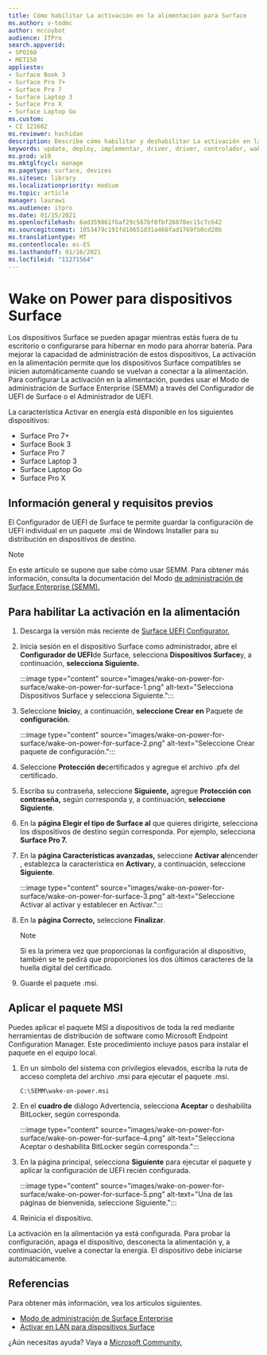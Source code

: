 ```yaml
---
title: Cómo habilitar La activación en la alimentación para Surface
ms.author: v-todmc
author: mccoybot
audience: ITPro
search.appverid:
- SPO160
- MET150
appliesto:
- Surface Book 3
- Surface Pro 7+
- Surface Pro 7
- Surface Laptop 3
- Surface Pro X
- Surface Laptop Go
ms.custom:
- CI 121602
ms.reviewer: hachidan
description: Describe cómo habilitar y deshabilitar La activación en la alimentación para dispositivos Surface.
keywords: update, deploy, implementar, driver, driver, controlador, wake-on-lan, wake-on-lan
ms.prod: w10
ms.mktglfcycl: manage
ms.pagetype: surface, devices
ms.sitesec: library
ms.localizationpriority: medium
ms.topic: article
manager: laurawi
ms.audience: itpro
ms.date: 01/15/2021
ms.openlocfilehash: 6ad359861f6af29c567bf0fbf26878ec15c7c642
ms.sourcegitcommit: 1053479c191fd10651d31a466fad1769fb0cd28b
ms.translationtype: MT
ms.contentlocale: es-ES
ms.lasthandoff: 01/16/2021
ms.locfileid: "11271564"
---
```

# Wake on Power para dispositivos Surface

Los dispositivos Surface se pueden apagar mientras estás fuera de tu escritorio o configurarse para hibernar en modo para ahorrar batería. Para mejorar la capacidad de administración de estos dispositivos, La activación en la alimentación permite que los dispositivos Surface compatibles se inicien automáticamente cuando se vuelvan a conectar a la alimentación. Para configurar La activación en la alimentación, puedes usar el Modo de administración de Surface Enterprise (SEMM) a través del Configurador de UEFI de Surface o el Administrador de UEFI.

La característica Activar en energía está disponible en los siguientes dispositivos:

- Surface Pro 7+
- Surface Book 3
- Surface Pro 7
- Surface Laptop 3
- Surface Laptop Go
- Surface Pro X 


##  <a name="overview-and-prerequisites"></a>Información general y requisitos previos

El Configurador de UEFI de Surface te permite guardar la configuración de UEFI individual en un paquete .msi de Windows Installer para su distribución en dispositivos de destino. 

> [!NOTE]
> En este artículo se supone que sabe cómo usar SEMM. Para obtener más información, consulta la documentación del Modo [de administración de Surface Enterprise (SEMM).](surface-enterprise-management-mode.md)

##  <a name="to-enable-wake-on-power"></a>Para habilitar La activación en la alimentación

1.  Descarga la versión más reciente de [Surface UEFI Configurator.](https://www.microsoft.com/download/confirmation.aspx?id=46703)
2.  Inicia sesión en el dispositivo Surface como administrador, abre el **Configurador de UEFI**de Surface, selecciona **Dispositivos Surface**y, a continuación, **selecciona Siguiente.**

    :::image type="content" source="images/wake-on-power-for-surface/wake-on-power-for-surface-1.png" alt-text="Selecciona Dispositivos Surface y selecciona Siguiente.":::
3.  Seleccione **Inicio**y, a continuación, **seleccione Crear en** Paquete de **configuración.**

    :::image type="content" source="images/wake-on-power-for-surface/wake-on-power-for-surface-2.png" alt-text="Seleccione Crear paquete de configuración.":::
4.  Seleccione **Protección de**certificados y agregue el archivo .pfx del certificado. 
5. Escriba su contraseña, seleccione **Siguiente,** agregue **Protección con contraseña,** según corresponda y, a continuación, **seleccione Siguiente**.
6.  En la **página Elegir el tipo de Surface al** que quieres dirigirte, selecciona los dispositivos de destino según corresponda. Por ejemplo, selecciona **Surface Pro 7.**
7.  En la **página Características avanzadas,** seleccione **Activar al**encender , establezca la característica en **Activar**y, a continuación, seleccione **Siguiente**.

    :::image type="content" source="images/wake-on-power-for-surface/wake-on-power-for-surface-3.png" alt-text="Seleccione Activar al activar y establecer en Activar."::: 
8.  En la **página Correcto,** seleccione **Finalizar**.

    > [!NOTE]
    > Si es la primera vez que proporcionas la configuración al dispositivo, también se te pedirá que proporciones los dos últimos caracteres de la huella digital del certificado. 
9.  Guarde el paquete .msi. 

##  <a name="apply-the-msi-package"></a>Aplicar el paquete MSI 

Puedes aplicar el paquete MSI a dispositivos de toda la red mediante herramientas de distribución de software como Microsoft Endpoint Configuration Manager. Este procedimiento incluye pasos para instalar el paquete en el equipo local. 

1.  En un símbolo del sistema con privilegios elevados, escriba la ruta de acceso completa del archivo .msi para ejecutar el paquete .msi. 

    ```
    C:\SEMM\wake-on-power.msi 
    ```

2.  En el **cuadro de** diálogo Advertencia, selecciona **Aceptar** o deshabilita BitLocker, según corresponda.

    :::image type="content" source="images/wake-on-power-for-surface/wake-on-power-for-surface-4.png" alt-text="Selecciona Aceptar o deshabilita BitLocker según corresponda.":::
3.  En la página principal, selecciona **Siguiente** para ejecutar el paquete y aplicar la configuración de UEFI recién configurada.

    :::image type="content" source="images/wake-on-power-for-surface/wake-on-power-for-surface-5.png" alt-text="Una de las páginas de bienvenida, seleccione Siguiente.":::
4.  Reinicia el dispositivo. 

La activación en la alimentación ya está configurada. Para probar la configuración, apaga el dispositivo, desconecta la alimentación y, a continuación, vuelve a conectar la energía. El dispositivo debe iniciarse automáticamente. 

##  <a name="references"></a>Referencias

Para obtener más información, vea los artículos siguientes. 

- [Modo de administración de Surface Enterprise](surface-enterprise-management-mode.md)
- [Activar en LAN para dispositivos Surface](wake-on-lan-for-surface-devices.md)

¿Aún necesitas ayuda? Vaya a [Microsoft Community.](https://answers.microsoft.com/)
